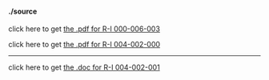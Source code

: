 #### ./source

click here to get [the .pdf for R-I 000-006-003](./R1_6_003.pdf)



click here to get [the .pdf for R-I 004-002-000](./R1_4_2.pdf)
  
  
---


click here to get [the .doc for R-I 004-002-001](./R1_4_2.rtf)
